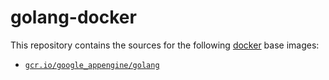 golang-docker
=============

This repository contains the sources for the following [docker](https://docker.io) base images:
- [`gcr.io/google_appengine/golang`](/base)
